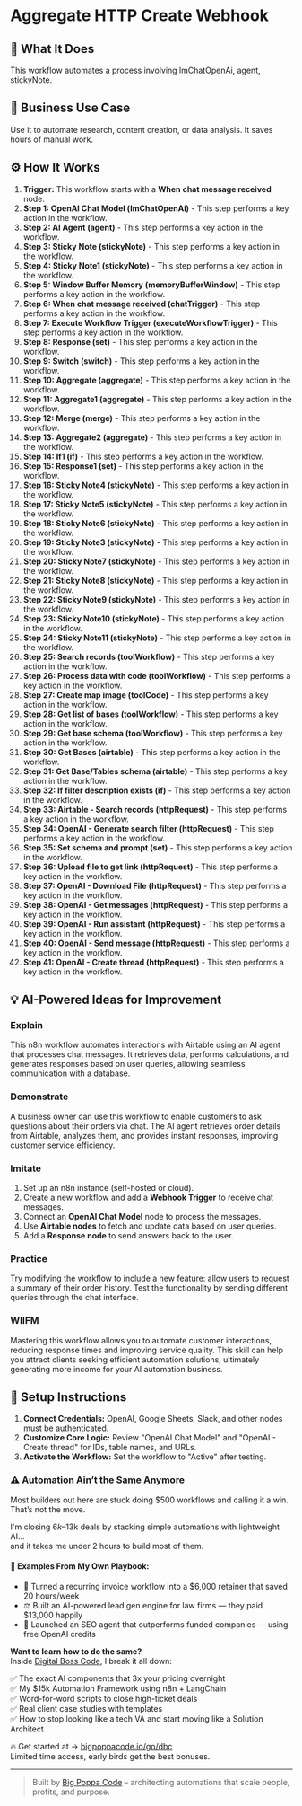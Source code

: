 # Aggregate HTTP Create Webhook

## 🚀 What It Does
This workflow automates a process involving lmChatOpenAi, agent, stickyNote.

## 💼 Business Use Case
Use it to automate research, content creation, or data analysis. It saves hours of manual work.

## ⚙️ How It Works
1.  **Trigger:** This workflow starts with a **When chat message received** node.
2. **Step 1: OpenAI Chat Model (lmChatOpenAi)** - This step performs a key action in the workflow.
3. **Step 2: AI Agent (agent)** - This step performs a key action in the workflow.
4. **Step 3: Sticky Note (stickyNote)** - This step performs a key action in the workflow.
5. **Step 4: Sticky Note1 (stickyNote)** - This step performs a key action in the workflow.
6. **Step 5: Window Buffer Memory (memoryBufferWindow)** - This step performs a key action in the workflow.
7. **Step 6: When chat message received (chatTrigger)** - This step performs a key action in the workflow.
8. **Step 7: Execute Workflow Trigger (executeWorkflowTrigger)** - This step performs a key action in the workflow.
9. **Step 8: Response (set)** - This step performs a key action in the workflow.
10. **Step 9: Switch (switch)** - This step performs a key action in the workflow.
11. **Step 10: Aggregate (aggregate)** - This step performs a key action in the workflow.
12. **Step 11: Aggregate1 (aggregate)** - This step performs a key action in the workflow.
13. **Step 12: Merge (merge)** - This step performs a key action in the workflow.
14. **Step 13: Aggregate2 (aggregate)** - This step performs a key action in the workflow.
15. **Step 14: If1 (if)** - This step performs a key action in the workflow.
16. **Step 15: Response1 (set)** - This step performs a key action in the workflow.
17. **Step 16: Sticky Note4 (stickyNote)** - This step performs a key action in the workflow.
18. **Step 17: Sticky Note5 (stickyNote)** - This step performs a key action in the workflow.
19. **Step 18: Sticky Note6 (stickyNote)** - This step performs a key action in the workflow.
20. **Step 19: Sticky Note3 (stickyNote)** - This step performs a key action in the workflow.
21. **Step 20: Sticky Note7 (stickyNote)** - This step performs a key action in the workflow.
22. **Step 21: Sticky Note8 (stickyNote)** - This step performs a key action in the workflow.
23. **Step 22: Sticky Note9 (stickyNote)** - This step performs a key action in the workflow.
24. **Step 23: Sticky Note10 (stickyNote)** - This step performs a key action in the workflow.
25. **Step 24: Sticky Note11 (stickyNote)** - This step performs a key action in the workflow.
26. **Step 25: Search records (toolWorkflow)** - This step performs a key action in the workflow.
27. **Step 26: Process data with code (toolWorkflow)** - This step performs a key action in the workflow.
28. **Step 27: Create map image (toolCode)** - This step performs a key action in the workflow.
29. **Step 28: Get list of bases (toolWorkflow)** - This step performs a key action in the workflow.
30. **Step 29: Get base schema (toolWorkflow)** - This step performs a key action in the workflow.
31. **Step 30: Get Bases (airtable)** - This step performs a key action in the workflow.
32. **Step 31: Get Base/Tables schema (airtable)** - This step performs a key action in the workflow.
33. **Step 32: If filter description exists (if)** - This step performs a key action in the workflow.
34. **Step 33: Airtable - Search records (httpRequest)** - This step performs a key action in the workflow.
35. **Step 34: OpenAI - Generate search filter (httpRequest)** - This step performs a key action in the workflow.
36. **Step 35: Set schema and prompt (set)** - This step performs a key action in the workflow.
37. **Step 36: Upload file to get link (httpRequest)** - This step performs a key action in the workflow.
38. **Step 37: OpenAI - Download File (httpRequest)** - This step performs a key action in the workflow.
39. **Step 38: OpenAI - Get messages (httpRequest)** - This step performs a key action in the workflow.
40. **Step 39: OpenAI - Run assistant (httpRequest)** - This step performs a key action in the workflow.
41. **Step 40: OpenAI - Send message (httpRequest)** - This step performs a key action in the workflow.
42. **Step 41: OpenAI - Create thread (httpRequest)** - This step performs a key action in the workflow.

## 💡 AI-Powered Ideas for Improvement
### Explain
This n8n workflow automates interactions with Airtable using an AI agent that processes chat messages. It retrieves data, performs calculations, and generates responses based on user queries, allowing seamless communication with a database.

### Demonstrate
A business owner can use this workflow to enable customers to ask questions about their orders via chat. The AI agent retrieves order details from Airtable, analyzes them, and provides instant responses, improving customer service efficiency.

### Imitate
1. Set up an n8n instance (self-hosted or cloud).
2. Create a new workflow and add a **Webhook Trigger** to receive chat messages.
3. Connect an **OpenAI Chat Model** node to process the messages.
4. Use **Airtable nodes** to fetch and update data based on user queries.
5. Add a **Response node** to send answers back to the user.

### Practice
Try modifying the workflow to include a new feature: allow users to request a summary of their order history. Test the functionality by sending different queries through the chat interface.

### WIIFM
Mastering this workflow allows you to automate customer interactions, reducing response times and improving service quality. This skill can help you attract clients seeking efficient automation solutions, ultimately generating more income for your AI automation business.

## 🔧 Setup Instructions
1. **Connect Credentials:** OpenAI, Google Sheets, Slack, and other nodes must be authenticated.
2. **Customize Core Logic:** Review "OpenAI Chat Model" and "OpenAI - Create thread" for IDs, table names, and URLs.
3. **Activate the Workflow:** Set the workflow to "Active" after testing.

### ⚠️ Automation Ain’t the Same Anymore

Most builders out here are stuck doing $500 workflows and calling it a win.  
That’s not the move.  

I'm closing $6k–$13k deals by stacking simple automations with lightweight AI...  
and it takes me under 2 hours to build most of them.

#### 🧠 Examples From My Own Playbook:
- 🔁 Turned a recurring invoice workflow into a $6,000 retainer that saved 20 hours/week  
- ⚖️ Built an AI-powered lead gen engine for law firms — they paid $13,000 happily  
- 🚀 Launched an SEO agent that outperforms funded companies — using free OpenAI credits  

**Want to learn how to do the same?**  
Inside [Digital Boss Code](https://bigpoppacode.io/go/dbc), I break it all down:

✅ The exact AI components that 3x your pricing overnight  
✅ My $15k Automation Framework using n8n + LangChain  
✅ Word-for-word scripts to close high-ticket deals  
✅ Real client case studies with templates  
✅ How to stop looking like a tech VA and start moving like a Solution Architect  

🔥 Get started at → [bigpoppacode.io/go/dbc](https://bigpoppacode.io/go/dbc)  
Limited time access, early birds get the best bonuses.

---
> Built by [Big Poppa Code](https://bigpoppacode.io) – architecting automations that scale people, profits, and purpose.
